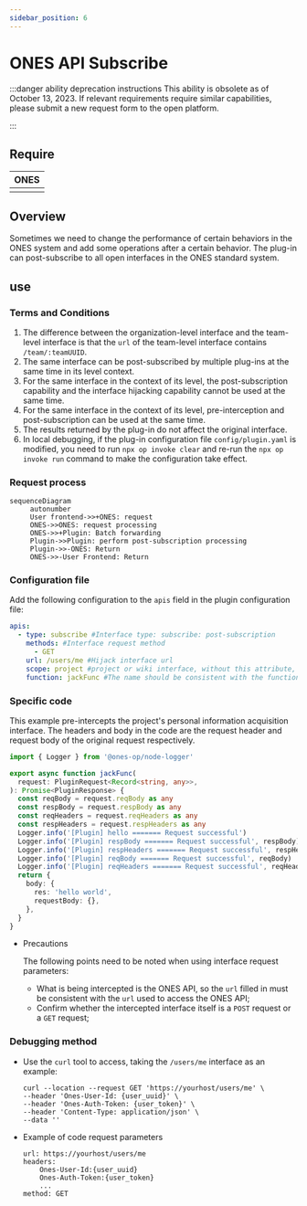 ```yaml
---
sidebar_position: 6
---
```


# ONES API Subscribe

:::danger ability deprecation instructions
This ability is obsolete as of October 13, 2023. If relevant requirements require similar capabilities, please submit a new request form to the open platform.

:::

## Require

| ONES |
| :--- |
|      |

## Overview

Sometimes we need to change the performance of certain behaviors in the ONES system and add some operations after a certain behavior. The plug-in can post-subscribe to all open interfaces in the ONES standard system.

## use

### Terms and Conditions

1. The difference between the organization-level interface and the team-level interface is that the `url` of the team-level interface contains `/team/:teamUUID`.
2. The same interface can be post-subscribed by multiple plug-ins at the same time in its level context.
3. For the same interface in the context of its level, the post-subscription capability and the interface hijacking capability cannot be used at the same time.
4. For the same interface in the context of its level, pre-interception and post-subscription can be used at the same time.
5. The results returned by the plug-in do not affect the original interface.
6. In local debugging, if the plug-in configuration file `config/plugin.yaml` is modified, you need to run `npx op invoke clear` and re-run the `npx op invoke run` command to make the configuration take effect.

### Request process

```mermaid
sequenceDiagram
     autonumber
     User frontend->>+ONES: request
     ONES->>ONES: request processing
     ONES->>+Plugin: Batch forwarding
     Plugin->>Plugin: perform post-subscription processing
     Plugin->>-ONES: Return
     ONES->>-User Frontend: Return
```

### Configuration file

Add the following configuration to the `apis` field in the plugin configuration file:

```yaml title='/config/plugin.yaml'
apis:
  - type: subscribe #Interface type: subscribe: post-subscription
    methods: #Interface request method
      - GET
    url: /users/me #Hijack interface url
    scope: project #project or wiki interface, without this attribute, the default is project
    function: jackFunc #The name should be consistent with the function name in the code
```

### Specific code

This example pre-intercepts the project's personal information acquisition interface. The headers and body in the code are the request header and request body of the original request respectively.

```typescript
import { Logger } from '@ones-op/node-logger'

export async function jackFunc(
  request: PluginRequest<Record<string, any>>,
): Promise<PluginResponse> {
  const reqBody = request.reqBody as any
  const respBody = request.respBody as any
  const reqHeaders = request.reqHeaders as any
  const respHeaders = request.respHeaders as any
  Logger.info('[Plugin] hello ======= Request successful')
  Logger.info('[Plugin] respBody ======= Request successful', respBody)
  Logger.info('[Plugin] respHeaders ======= Request successful', respHeaders)
  Logger.info('[Plugin] reqBody ======= Request successful', reqBody)
  Logger.info('[Plugin] reqHeaders ======= Request successful', reqHeaders)
  return {
    body: {
      res: 'hello world',
      requestBody: {},
    },
  }
}
```

- Precautions

  The following points need to be noted when using interface request parameters:

  - What is being intercepted is the ONES API, so the `url` filled in must be consistent with the `url` used to access the ONES API;
  - Confirm whether the intercepted interface itself is a `POST` request or a `GET` request;

### Debugging method

- Use the `curl` tool to access, taking the `/users/me` interface as an example:

  ```shell
  curl --location --request GET 'https://yourhost/users/me' \
  --header 'Ones-User-Id: {user_uuid}' \
  --header 'Ones-Auth-Token: {user_token}' \
  --header 'Content-Type: application/json' \
  --data ''
  ```

- Example of code request parameters

  ```
  url: https://yourhost/users/me
  headers:
      Ones-User-Id:{user_uuid}
      Ones-Auth-Token:{user_token}
      ...
  method: GET
  ```
